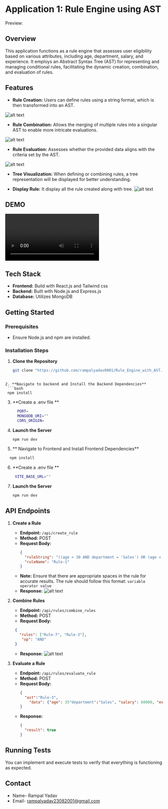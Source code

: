 
# Application 1: Rule Engine using AST 
Preview: 

## Overview

This application functions as a rule engine that assesses user eligibility based on various attributes, including age, department, salary, and experience. It employs an Abstract Syntax Tree (AST) for representing and managing conditional rules, facilitating the dynamic creation, combination, and evaluation of rules.

## Features

- **Rule Creation:** Users can define rules using a string format, which is then transformed into an AST.

 ![alt text](image.png)

- **Rule Combination:** Allows the merging of multiple rules into a singular AST to enable more intricate evaluations.

![alt text](image-1.png)

- **Rule Evaluation:** Assesses whether the provided data aligns with the criteria set by the AST.

![alt text](image-2.png)

- **Tree Visualization:** When defining or combining rules, a tree representation will be displayed for better understanding.

- **Display Rule:** It display all the rule created along with tree.
![alt text](image-3.png)

## DEMO
<video controls src="Recording 2024-10-22 004936.mp4" title="Title"></video>

## Tech Stack
- **Frontend:** Build with React.js and Tailwind css
- **Backend:** Built with Node.js and Express.js
- **Database:** Utilizes MongoDB

## Getting Started

### Prerequisites

- Ensure Node.js and npm are installed.

### Installation Steps

1. **Clone the Repository**
   ```bash
   git clone "https://github.com/rampalyadav0001/Rule_Engine_with_AST.git"
 
  ```
2. **Navigate to backend and Install the Backend Dependencies**
   ```bash
   npm install
   ```
3. **Create a .env file **
   ```bash
     PORT=
     MONGODB_URI=""
     CORS_ORIGIN=
   ```
4. **Launch the Server**
   ```bash
   npm run dev
   ```
5. ** Navigate to Frontend and Install Frontend Dependencies**
 ```bash
   npm install
   ```
6. **Create a .env file **
   ```bash
    VITE_BASE_URL=""
   ```
7. **Launch the Server**
   ```bash
   npm run dev
   ```

## API Endpoints

1. **Create a Rule**
   - **Endpoint:** `/api/create_rule`
   - **Method:** POST
   - **Request Body:**
     ```json
     {
       "ruleString": "((age > 30 AND department = 'Sales') OR (age < 25 AND department = 'Marketing')) AND (salary > 50000 OR experience > 5)",
       "ruleName": "Rule-1"
     }
     ```
   - **Note:** Ensure that there are appropriate spaces in the rule for accurate results. The rule should follow this format: 
   `variable operator value`
   - **Response:**
   ![alt text](image-4.png)
   
     
     
2. **Combine Rules**
   - **Endpoint:** `/api/rules/combine_rules`
   - **Method:** POST
   - **Request Body:**
    ```json
     {
       "rules": ["Rule-7", "Rule-3"], 
        "op": "AND"
     }
     ```
   - **Response:**
   ![alt text](image-5.png)



3. **Evaluate a Rule**
   - **Endpoint:** `/api/rules/evaluate_rule`
   - **Method:** POST
   - **Request Body:**
     ```json
     {
       "ast":"Rule-3",
         "data": {"age": 35"department":"Sales", "salary": 60000, "experience": 3}
     }
     ```
   - **Response:**
     ```json
     {
       "result": true
     }
     ```

## Running Tests

You can implement and execute tests to verify that everything is functioning as expected.

## Contact

- Name- Rampal Yadav
- Email- rampalyadav23082001@gmail.com
